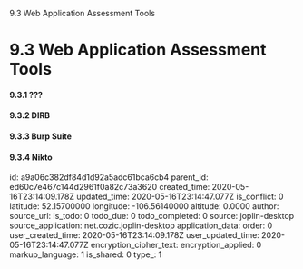 9.3 Web Application Assessment Tools

# 9.3 Web Application Assessment Tools
#### 9.3.1 ???
#### 9.3.2 DIRB
#### 9.3.3 Burp Suite
#### 9.3.4 Nikto

id: a9a06c382df84d1d92a5adc61bca6cb4
parent_id: ed60c7e467c144d2961f0a82c73a3620
created_time: 2020-05-16T23:14:09.178Z
updated_time: 2020-05-16T23:14:47.077Z
is_conflict: 0
latitude: 52.15700000
longitude: -106.56140000
altitude: 0.0000
author: 
source_url: 
is_todo: 0
todo_due: 0
todo_completed: 0
source: joplin-desktop
source_application: net.cozic.joplin-desktop
application_data: 
order: 0
user_created_time: 2020-05-16T23:14:09.178Z
user_updated_time: 2020-05-16T23:14:47.077Z
encryption_cipher_text: 
encryption_applied: 0
markup_language: 1
is_shared: 0
type_: 1
